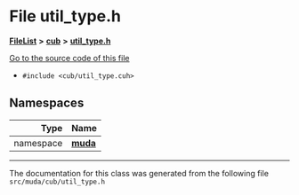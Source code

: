 

# File util\_type.h



[**FileList**](files.md) **>** [**cub**](dir_98c5d599fe44dff86fbf620b2a1f3e8e.md) **>** [**util\_type.h**](util__type_8h.md)

[Go to the source code of this file](util__type_8h_source.md)



* `#include <cub/util_type.cuh>`













## Namespaces

| Type | Name |
| ---: | :--- |
| namespace | [**muda**](namespacemuda.md) <br> |





















































------------------------------
The documentation for this class was generated from the following file `src/muda/cub/util_type.h`

